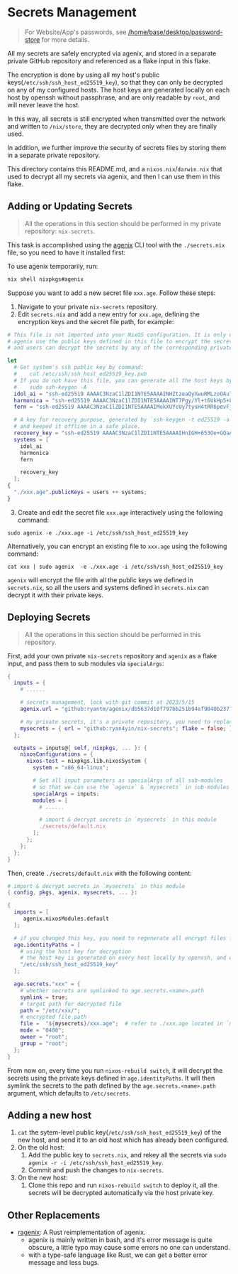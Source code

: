 # Secrets Management

> For Website/App's passwords, see [/home/base/desktop/password-store](/home/base/desktop/password-store/README.md) for more details.

All my secrets are safely encrypted via agenix, and stored in a separate private GitHub repository and referenced as a flake input in this flake.

The encryption is done by using all my host's public keys(`/etc/ssh/ssh_host_ed25519_key`), so that they can only be decrypted on any of my configured hosts.
The host keys are generated locally on each host by openssh without passphrase, and are only readable by `root`, and will never leave the host.

In this way, all secrets is still encrypted when transmitted over the network and written to `/nix/store`,
they are decrypted only when they are finally used.

In addition, we further improve the security of secrets files by storing them in a separate private repository.

This directory contains this README.md, and a `nixos.nix`/`darwin.nix` that used to decrypt all my secrets via agenix, and then I can use them in this flake.

## Adding or Updating Secrets

> All the operations in this section should be performed in my private repository: `nix-secrets`.

This task is accomplished using the [agenix](https://github.com/ryantm/agenix) CLI tool with the `./secrets.nix` file, so you need to have it installed first:

To use agenix temporarily, run:

```bash
nix shell nixpkgs#agenix
```

Suppose you want to add a new secret file `xxx.age`. Follow these steps:

1. Navigate to your private `nix-secrets` repository.
2. Edit `secrets.nix` and add a new entry for `xxx.age`, defining the encryption keys and the secret file path, for example:

```nix
# This file is not imported into your NixOS configuration. It is only used for the agenix CLI.
# agenix use the public keys defined in this file to encrypt the secrets.
# and users can decrypt the secrets by any of the corresponding private keys.

let
  # Get system's ssh public key by command:
  #    cat /etc/ssh/ssh_host_ed25519_key.pub
  # If you do not have this file, you can generate all the host keys by command:
  #    sudo ssh-keygen -A
  idol_ai = "ssh-ed25519 AAAAC3NzaC1lZDI1NTE5AAAAINHZtzeaQyXwuRMLzoOAuTu8P9bu5yc5MBwo5LI3iWBV root@ai";
  harmonica = "ssh-ed25519 AAAAC3NzaC1lZDI1NTE5AAAAINT7Pgy/Yl+t6UkHp5+8zfeyJqeJ8EndyR1Vjf/XBe5f root@harmonica";
  fern = "ssh-ed25519 AAAAC3NzaC1lZDI1NTE5AAAAIMokXUYcUy7tysH4tRR6pevFjyOP4cXMjpBSgBZggm9X root@fern";

  # A key for recovery purpose, generated by `ssh-keygen -t ed25519 -a 256 -C "ryan@agenix-recovery"` with a strong passphrase
  # and keeped it offline in a safe place.
  recovery_key = "ssh-ed25519 AAAAC3NzaC1lZDI1NTE5AAAAIHnIGH+653Oe+GQaA8zjjj7HWMWp7bWXed4q5KqY4nqG ryan@agenix-recovery";
  systems = [
    idol_ai
    harmonica
    fern

    recovery_key
  ];
{
  "./xxx.age".publicKeys = users ++ systems;
}
```

3. Create and edit the secret file `xxx.age` interactively using the following command:

```shell
sudo agenix -e ./xxx.age -i /etc/ssh/ssh_host_ed25519_key
```

Alternatively, you can encrypt an existing file to `xxx.age` using the following command:

```shell
cat xxx | sudo agenix  -e ./xxx.age -i /etc/ssh/ssh_host_ed25519_key
```

`agenix` will encrypt the file with all the public keys we defined in `secrets.nix`,
so all the users and systems defined in `secrets.nix` can decrypt it with their private keys.

## Deploying Secrets

> All the operations in this section should be performed in this repository.

First, add your own private `nix-secrets` repository and `agenix` as a flake input, and pass them to sub modules via `specialArgs`:

```nix
{
  inputs = {
    # ......

    # secrets management, lock with git commit at 2023/5/15
    agenix.url = "github:ryantm/agenix/db5637d10f797bb251b94ef9040b237f4702cde3";

    # my private secrets, it's a private repository, you need to replace it with your own.
    mysecrets = { url = "github:ryan4yin/nix-secrets"; flake = false; };
  };

  outputs = inputs@{ self, nixpkgs, ... }: {
    nixosConfigurations = {
      nixos-test = nixpkgs.lib.nixosSystem {
        system = "x86_64-linux";

        # Set all input parameters as specialArgs of all sub-modules
        # so that we can use the `agenix` & `mysecrets` in sub-modules
        specialArgs = inputs;
        modules = [
          # ......

          # import & decrypt secrets in `mysecrets` in this module
          ./secrets/default.nix
        ];
      };
    };
  };
}
```

Then, create `./secrets/default.nix` with the following content:

```nix
# import & decrypt secrets in `mysecrets` in this module
{ config, pkgs, agenix, mysecrets, ... }:

{
  imports = [
     agenix.nixosModules.default
  ];

  # if you changed this key, you need to regenerate all encrypt files from the decrypt contents!
  age.identityPaths = [
    # using the host key for decryption
    # the host key is generated on every host locally by openssh, and will never leave the host.
    "/etc/ssh/ssh_host_ed25519_key"
  ];

  age.secrets."xxx" = {
    # whether secrets are symlinked to age.secrets.<name>.path
    symlink = true;
    # target path for decrypted file
    path = "/etc/xxx/";
    # encrypted file path
    file =  "${mysecrets}/xxx.age";  # refer to ./xxx.age located in `mysecrets` repo
    mode = "0400";
    owner = "root";
    group = "root";
  };
}
```

From now on, every time you run `nixos-rebuild switch`, it will decrypt the secrets using the private keys defined in `age.identityPaths`.
It will then symlink the secrets to the path defined by the `age.secrets.<name>.path` argument, which defaults to `/etc/secrets`.


## Adding a new host

1. `cat` the sytem-level public key(`/etc/ssh/ssh_host_ed25519_key`) of the new host, and send it to an old host which has already been configured.
2. On the old host:
   1. Add the public key to `secrets.nix`, and rekey all the secrets via `sudo agenix -r -i /etc/ssh/ssh_host_ed25519_key`.
   2. Commit and push the changes to `nix-secrets`.
3. On the new host:
   1. Clone this repo and run `nixos-rebuild switch` to deploy it, all the secrets will be decrypted automatically via the host private key.


## Other Replacements

- [ragenix](https://github.com/yaxitech/ragenix): A Rust reimplementation of agenix.
  - agenix is mainly written in bash, and it's error message is quite obscure, a little typo may cause some errors no one can understand.
  - with a type-safe language like Rust, we can get a better error message and less bugs.
